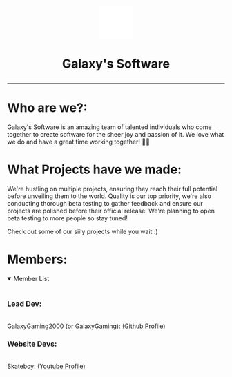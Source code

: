 

<p align="center">
  <img src="https://github.com/GalaxysSoftware/.github/blob/main/profile/g_flat_256.png" alt="" width="15%" height="15%">

# <p align="center">Galaxy's Software</p>
---

# Who are we?:
Galaxy's Software is an amazing team of talented individuals who come together to create software for the sheer joy and passion of it. We love what we do and have a great time working together! 🚀✨

# What Projects have we made:

We're hustling on multiple projects, ensuring they reach their full potential before unveiling them to the world. Quality is our top priority,
we're also conducting thorough beta testing to gather feedback and ensure our projects are polished before their official release!
We're planning to open beta testing to more people so stay tuned!

Check out some of our siily projects while you wait :)

# Members:
<details open>
<summary>Member List</summary>
<br>
<h3>Lead Dev:</h3>
<br>
GalaxyGaming2000 (or GalaxyGaming): <a href="https://github.com/GalaxyGaming2000" target="_blank">(Github Profile)</a>
<br>
<h3>Website Devs:</h3>
<br>
Skateboy: <a href="https://www.youtube.com/@skateboy" target="_blank">(Youtube Profile)</a>
</details>
